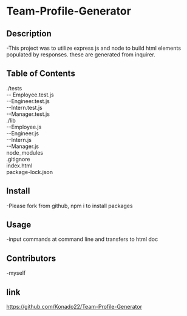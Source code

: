 # Team-Profile-Generator
## Description 
-This project was to utilize express js and node to build html elements populated by responses. these are generated from inquirer.
## Table of Contents
./tests <br />
-- Employee.test.js <br />
--Engineer.test.js <br />
--Intern.test.js <br />
--Manager.test.js <br />
./lib <br />
--Employee.js <br />
--Engineer.js <br />
--Intern.js <br />
--Manager.js <br />
node_modules <br />
.gitignore <br />
index.html<br />
package-lock.json <br />
## Install
-Please fork from github, npm i to install packages
## Usage
-input commands at command line and transfers to html doc
## Contributors
-myself 
## link 
https://github.com/Konado22/Team-Profile-Generator